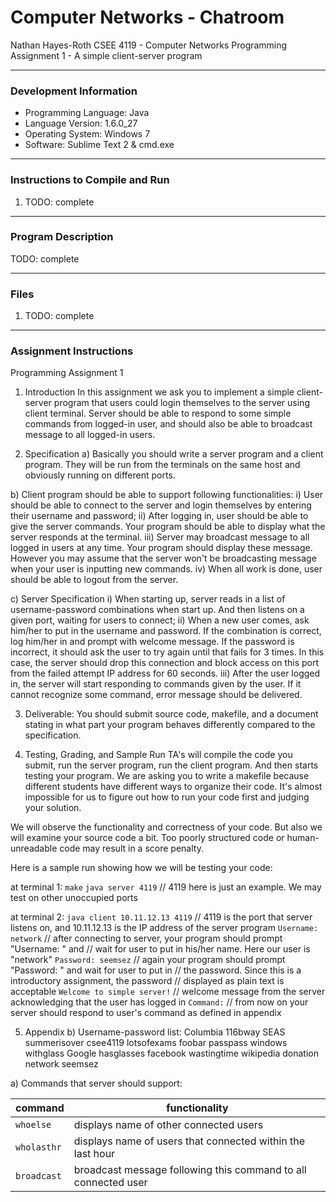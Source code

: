 # Computer Networks - Chatroom

Nathan Hayes-Roth
CSEE 4119 - Computer Networks
Programming Assignment 1 - A simple client-server program

-----------------------------------

### Development Information

- Programming Language: Java 
- Language Version: 	1.6.0_27
- Operating System:		Windows 7 	
- Software: 			Sublime Text 2 & cmd.exe

-----------------------------------

### Instructions to Compile and Run

1. TODO: complete

-----------------------------------

### Program Description

TODO: complete

-----------------------------------

### Files

1. TODO: complete

-----------------------------------

### Assignment Instructions

Programming Assignment 1 

1. Introduction 
In this assignment we ask you to implement a simple client-server program that users could login themselves to the server using client terminal. Server should be able to respond to some simple commands from logged-in user, and should also be able to broadcast message to all logged-in users.

2. Specification 
a) Basically you should write a server program and a client program. They will be run from the terminals on the same host and obviously running on different ports. 

b) Client program should be able to support following functionalities: 
i) User should be able to connect to the server and login themselves by entering their username and password; 
ii) After logging in, user should be able to give the server commands. Your program should be able to display what the server responds at the terminal. 
iii) Server may broadcast message to all logged in users at any time. Your program should display these message. However you may assume that the server won't be broadcasting message when your user is inputting new commands. 
iv) When all work is done, user should be able to logout from the server. 

c) Server Specification
i) When starting up, server reads in a list of username-password combinations when start up. And then listens on a given port, waiting for users to connect; 
ii) When a new user comes, ask him/her to put in the username and password. If the combination is correct, log him/her in and prompt with welcome message. If the password is incorrect, it should ask the user to try again until that fails for 3 times. In this case, the server should drop this connection and block access on this port from the failed attempt IP address for 60 seconds.
iii) After the user logged in, the server will start responding to commands given by the user. If it cannot recognize some command, error message should be delivered.

3. Deliverable: 
You should submit source code, makefile, and a document stating in what part your program behaves differently compared to the specification. 

4. Testing, Grading, and Sample Run 
TA's will compile the code you submit, run the server program, run the client program. And then starts testing your program. We are asking you to write a makefile because different students have different ways to organize their code. It's almost impossible for us to figure out how to run your code first and judging your solution.

We will observe the functionality and correctness of your code. But also we will examine your source code a bit. Too poorly structured code or human-unreadable code may result in a score penalty. 

Here is a sample run showing how we will be testing your code: 

at terminal 1: 
`make` 
`java server 4119`				// 4119 here is just an example. We may test on other unoccupied ports 

at terminal 2: 
`java client 10.11.12.13 4119`	// 4119 is the port that server listens on, and 10.11.12.13 is the IP address of the server program 
`Username: network`				// after connecting to server, your program should prompt "Username: " and 
								// wait for user to put in his/her name. Here our user is "network" 
`Password: seemsez`				// again your program should prompt "Password: " and wait for user to put in 
								// the password. Since this is a introductory assignment, the password 
								// displayed as plain text is acceptable 
`Welcome to simple server!`		// welcome message from the server acknowledging that the user has logged in 
`Command:`						// from now on your server should respond to user's command as defined in appendix 

5. Appendix 
b) Username-password list: 
Columbia 116bway 
SEAS summerisover 
csee4119 lotsofexams 
foobar passpass 
windows withglass 
Google hasglasses 
facebook wastingtime 
wikipedia donation 
network seemsez

a) Commands that server should support: 

| command     | functionality                                                  |
| ---         | ---                                                            |
| `whoelse`   | displays name of other connected users                         |
| `wholasthr` | displays name of users that connected within the last hour     |
| `broadcast` | broadcast message following this command to all connected user |
